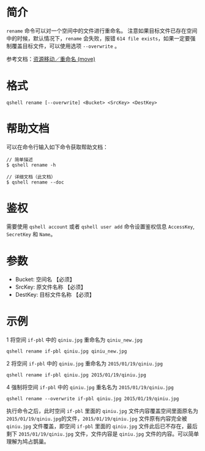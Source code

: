 # 简介
`rename` 命令可以对一个空间中的文件进行重命名。
注意如果目标文件已存在空间中的时候，默认情况下，`rename` 会失败，报错 `614 file exists`，如果一定要强制覆盖目标文件，可以使用选项 `--overwrite` 。

参考文档：[资源移动／重命名 (move)](http://developer.qiniu.com/code/v6/api/kodo-api/rs/move.html)

# 格式
```
qshell rename [--overwrite] <Bucket> <SrcKey> <DestKey>
```

# 帮助文档
可以在命令行输入如下命令获取帮助文档：
```
// 简单描述
$ qshell rename -h 

// 详细文档（此文档）
$ qshell rename --doc
```

# 鉴权
需要使用 `qshell account` 或者 `qshell user add` 命令设置鉴权信息 `AccessKey`, `SecretKey` 和 `Name`。

# 参数
- Bucket: 空间名 【必须】
- SrcKey: 原文件名称 【必须】
- DestKey: 目标文件名称 【必须】

# 示例
1 将空间 `if-pbl` 中的 `qiniu.jpg` 重命名为 `qiniu_new.jpg`
```
qshell rename if-pbl qiniu.jpg qiniu_new.jpg
```

2 将空间 `if-pbl` 中的 `qiniu.jpg` 重命名为 `2015/01/19/qiniu.jpg`
```
qshell rename if-pbl qiniu.jpg 2015/01/19/qiniu.jpg
```

4 强制将空间 `if-pbl` 中的 `qiniu.jpg` 重名名为 `2015/01/19/qiniu.jpg`
```
qshell rename --overwrite if-pbl qiniu.jpg 2015/01/19/qiniu.jpg
```
执行命令之后，此时空间 `if-pbl` 里面的 `qiniu.jpg` 文件内容覆盖空间里面原名为 `2015/01/19/qiniu.jpg`的文件，`2015/01/19/qiniu.jpg` 文件原有内容完全被`qiniu.jpg` 文件覆盖，即空间 `if-pbl` 里面的 `qiniu.jpg` 文件此后已不存在，最后剩下 `2015/01/19/qiniu.jpg` 文件，文件内容是 `qiniu.jpg` 文件的内容。可以简单理解为鸠占鹊巢。